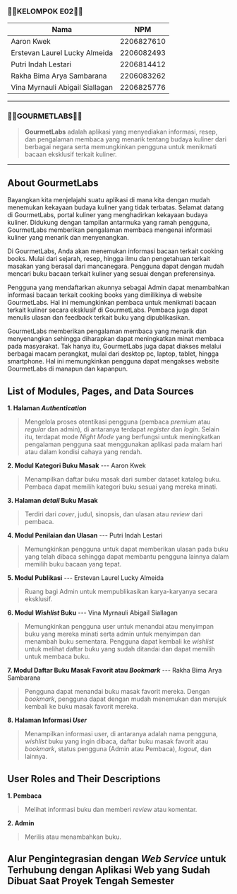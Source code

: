 ### 🧝🏼KELOMPOK E02🧝🏼
| Nama | NPM |
| --- | --- |
| Aaron Kwek | 2206827610 |
| Erstevan Laurel Lucky Almeida | 2206082493 |
| Putri Indah Lestari | 2206814412 |
| Rakha Bima Arya Sambarana | 2206083262 |
| Vina Myrnauli Abigail Siallagan | 2206825776 |
<hr>

### 🥖🥗GOURMETLABS🥗🥖

> **GourmetLabs** adalah aplikasi yang menyediakan informasi, resep, dan pengalaman membaca yang menarik tentang budaya kuliner dari berbagai negara serta memungkinkan pengguna untuk menikmati bacaan eksklusif terkait kuliner.
<hr>


## About GourmetLabs
Bayangkan kita menjelajahi suatu aplikasi di mana kita dengan mudah menemukan kekayaan budaya kuliner yang tidak terbatas. Selamat datang di GourmetLabs, portal kuliner yang menghadirkan kekayaan budaya kuliner. Didukung dengan tampilan antarmuka yang ramah pengguna, GourmetLabs memberikan pengalaman membaca mengenai informasi kuliner yang menarik dan menyenangkan.

Di GourmetLabs, Anda akan menemukan informasi bacaan terkait cooking books. Mulai dari sejarah, resep, hingga ilmu dan pengetahuan terkait masakan yang berasal dari mancanegara. Pengguna dapat dengan mudah mencari buku bacaan terkait kuliner yang sesuai dengan preferensinya. 

Pengguna yang mendaftarkan akunnya sebagai Admin dapat menambahkan informasi bacaan terkait cooking books yang dimilikinya di website GourmetLabs. Hal ini memungkinkan pembaca untuk menikmati bacaan terkait kuliner secara eksklusif di GourmetLabs. Pembaca juga dapat menulis ulasan dan feedback terkait buku yang dipublikasikan.

GourmetLabs memberikan pengalaman membaca yang menarik dan menyenangkan sehingga diharapkan dapat meningkatkan minat membaca pada masyarakat. Tak hanya itu, GourmetLabs juga dapat diakses melalui berbagai macam perangkat, mulai dari desktop pc, laptop, tablet, hingga smartphone. Hal ini memungkinkan pengguna dapat mengakses website GourmetLabs di manapun dan kapanpun.

## List of Modules, Pages, and Data Sources
**1. Halaman *Authentication*** 
> Mengelola proses otentikasi pengguna (pembaca *premium* atau *regular* dan admin), di antaranya terdapat *register* dan *login*. Selain itu, terdapat mode *Night Mode* yang berfungsi untuk meningkatkan pengalaman pengguna saat menggunakan aplikasi pada malam hari atau dalam kondisi cahaya yang rendah.

**2. Modul Kategori Buku Masak** --- Aaron Kwek
> Menampilkan daftar buku masak dari sumber dataset katalog buku. Pembaca dapat memilih kategori buku sesuai yang mereka minati.

**3. Halaman *detail* Buku Masak**
> Terdiri dari *cover*, judul, sinopsis, dan ulasan atau *review* dari pembaca.

**4. Modul Penilaian dan Ulasan** ---  Putri Indah Lestari
> Memungkinkan pengguna untuk dapat memberikan ulasan pada buku yang telah dibaca sehingga dapat membantu pengguna lainnya dalam memilih buku bacaan yang tepat.

**5. Modul Publikasi** --- Erstevan Laurel Lucky Almeida
> Ruang bagi Admin untuk mempublikasikan karya-karyanya secara eksklusif.

**6. Modul *Wishlist* Buku** --- Vina Myrnauli Abigail Siallagan
> Memungkinkan pengguna user untuk menandai atau menyimpan buku yang mereka minati serta admin untuk menyimpan dan menambah buku sementara. Pengguna dapat kembali ke *wishlist* untuk melihat daftar buku yang sudah ditandai dan dapat memilih untuk membaca buku.

**7. Modul Daftar Buku Masak Favorit atau *Bookmark*** --- Rakha Bima Arya Sambarana
> Pengguna dapat menandai buku masak favorit mereka. Dengan *bookmark*, pengguna dapat dengan mudah menemukan dan merujuk kembali ke buku masak favorit mereka. 

**8. Halaman Informasi *User***
> Menampilkan informasi user, di antaranya adalah nama pengguna, *wishlist* buku yang ingin dibaca, daftar buku masak favorit atau *bookmark*, status pengguna (Admin atau Pembaca), *logout*, dan lainnya. 

## User Roles and Their Descriptions
**1. Pembaca**
> Melihat informasi buku dan memberi *review* atau komentar.

**2. Admin**
> Merilis atau menambahkan buku.

## Alur Pengintegrasian dengan *Web Service* untuk Terhubung dengan Aplikasi Web yang Sudah Dibuat Saat Proyek Tengah Semester